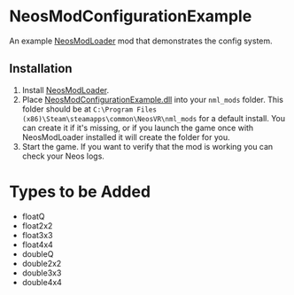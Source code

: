 # NeosModConfigurationExample

An example [NeosModLoader](https://github.com/zkxs/NeosModLoader) mod that demonstrates the config system.

## Installation
1. Install [NeosModLoader](https://github.com/zkxs/NeosModLoader).
2. Place [NeosModConfigurationExample.dll](https://github.com/zkxs/NeosModConfigurationExample/releases/latest/download/NeosModConfigurationExample.dll) into your `nml_mods` folder. This folder should be at `C:\Program Files (x86)\Steam\steamapps\common\NeosVR\nml_mods` for a default install. You can create it if it's missing, or if you launch the game once with NeosModLoader installed it will create the folder for you.
3. Start the game. If you want to verify that the mod is working you can check your Neos logs.

# Types to be Added

* floatQ
* float2x2
* float3x3
* float4x4
* doubleQ
* double2x2
* double3x3
* double4x4